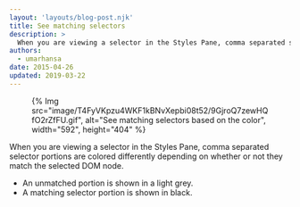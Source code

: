 ```yaml
---
layout: 'layouts/blog-post.njk'
title: See matching selectors
description: >
  When you are viewing a selector in the Styles Pane, comma separated selector portions are colored differently depending on whether or not they match the selected DOM node.
authors:
  - umarhansa
date: 2015-04-26
updated: 2019-03-22
---
```


<figure>
{% Img src="image/T4FyVKpzu4WKF1kBNvXepbi08t52/9GjroQ7zewHQfO2rZfFU.gif", alt="See matching selectors based on the color", width="592", height="404" %}
</figure>

When you are viewing a selector in the Styles Pane, comma separated selector portions are colored differently depending on whether or not they match the selected DOM node.

- An unmatched portion is shown in a light grey.
- A matching selector portion is shown in black.


